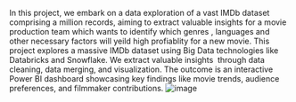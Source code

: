 In this project, we embark on a data exploration of a vast IMDb dataset comprising a million records, aiming to extract valuable insights for a movie production team which wants to identify which genres , languages and other necessary factors will yeild high profiablity for a new movie. This project explores a massive IMDb dataset using Big Data technologies like Databricks and Snowflake. We extract valuable insights  through data cleaning, data merging, and visualization. The outcome is an interactive Power BI dashboard showcasing key findings like movie trends, audience preferences, and filmmaker contributions.
![image](https://github.com/Rushikesh58/ImbdDatabricks/assets/53075091/ee361328-c365-4aca-84dc-2653b4e6e39c)
